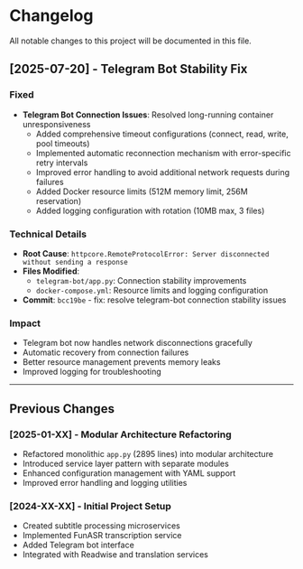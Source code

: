# Changelog

All notable changes to this project will be documented in this file.

## [2025-07-20] - Telegram Bot Stability Fix

### Fixed
- **Telegram Bot Connection Issues**: Resolved long-running container unresponsiveness
  - Added comprehensive timeout configurations (connect, read, write, pool timeouts)
  - Implemented automatic reconnection mechanism with error-specific retry intervals
  - Improved error handling to avoid additional network requests during failures
  - Added Docker resource limits (512M memory limit, 256M reservation)
  - Added logging configuration with rotation (10MB max, 3 files)

### Technical Details
- **Root Cause**: `httpcore.RemoteProtocolError: Server disconnected without sending a response`
- **Files Modified**:
  - `telegram-bot/app.py`: Connection stability improvements
  - `docker-compose.yml`: Resource limits and logging configuration
- **Commit**: `bcc19be` - fix: resolve telegram-bot connection stability issues

### Impact
- Telegram bot now handles network disconnections gracefully
- Automatic recovery from connection failures
- Better resource management prevents memory leaks
- Improved logging for troubleshooting

---

## Previous Changes

### [2025-01-XX] - Modular Architecture Refactoring
- Refactored monolithic `app.py` (2895 lines) into modular architecture
- Introduced service layer pattern with separate modules
- Enhanced configuration management with YAML support
- Improved error handling and logging utilities

### [2024-XX-XX] - Initial Project Setup
- Created subtitle processing microservices
- Implemented FunASR transcription service
- Added Telegram bot interface
- Integrated with Readwise and translation services